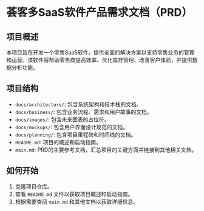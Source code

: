 # 荟客多SaaS软件产品需求文档（PRD）

## 项目概述
本项目旨在开发一个零售SaaS软件，提供全面的解决方案以支持零售业务的管理和运营。该软件将帮助零售商提高效率、优化库存管理、改善客户体验，并提供数据分析功能。

## 项目结构
- `docs/architecture/`: 包含系统架构和技术栈的文档。
- `docs/business/`: 包含业务流程、需求和用户故事的文档。
- `docs/images/`: 包含未来图表的占位符。
- `docs/mockups/`: 包含用户界面设计规范的文档。
- `docs/planning/`: 包含项目里程碑和时间线的文档。
- `README.md`: 项目的概述和启动指南。
- `main.md`: PRD的主要参考文档，汇总项目的关键方面并链接到其他相关文档。

## 如何开始
1. 克隆项目仓库。
2. 查看 `README.md` 文件以获取项目概述和启动指南。
3. 根据需要查阅 `main.md` 和其他文档以获取详细信息。
